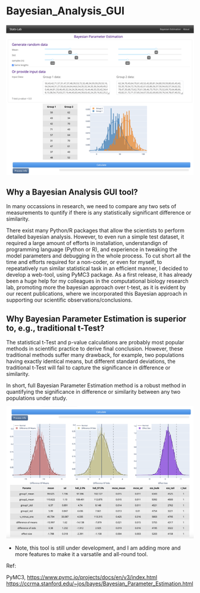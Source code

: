 # Bayesian_Analysis_GUI

 ![image_1](https://github.com/jaydeepsb/Bayesian_Analysis_GUI/blob/main/images/thumbnail.png)

## Why a Bayesian Analysis GUI tool?

In many occassions in research, we need to compare any two sets of measurements to quntify if there is any statistically significant difference or similarity.


There exist many Python/R packages that allow the scientists to perform detailed bayesian analysis.
However, to even run a simple test dataset, it required a large amount of efforts in installation, understandign of programming language (Python or R), and experience in tweaking the model parameters and debugging in the whole process.
To cut short all the time and efforts required for a non-coder, or even for myself, to repeatatively run similar statistical task in an efficient manner, I decided to develop a web-tool, using PyMC3 package. As a first release, it has already been a huge help for my colleagues in the computational biology research lab, promoting more the bayesian approach over t-test, as it is evident by our recent publications, where we incorporated this Bayesian approach in supporting our scientific observations/conclusions.

## Why Bayesian Parameter Estimation is superior to, e.g., traditional t-Test?

The statistical t-Test and p-value calculations are probably most popular methods in scientific practice to derive final conclusion.
However, these traditional methods suffer many drawback, for example, two populations having exactly identical means, but different standard deviations, the traditional t-Test will fail to capture the significance in difference or similarity.

In short, full Bayesian Parameter Estimation method is a robust method in quantifying the significance in difference or similarity between any two populations under study.

 ![image_2](https://github.com/jaydeepsb/Bayesian_Analysis_GUI/blob/main/images/bayesian_results_1.png)

* Note, this tool is still under development, and I am adding more and more features to make it a varsatile and all-round tool.


Ref:

PyMC3, https://www.pymc.io/projects/docs/en/v3/index.html
https://ccrma.stanford.edu/~jos/bayes/Bayesian_Parameter_Estimation.html
